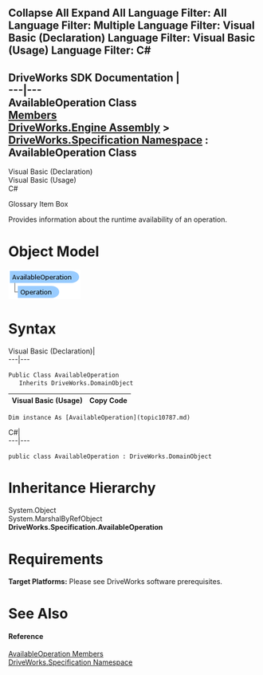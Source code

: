Collapse All Expand All Language Filter: All  Language Filter: Multiple  Language Filter: Visual Basic (Declaration) Language Filter: Visual Basic (Usage) Language Filter: C#  
---  
DriveWorks SDK Documentation  |   
---|---  
AvailableOperation Class   
[Members](topic10788.md)   
[DriveWorks.Engine Assembly](topic2156.md) > [DriveWorks.Specification Namespace](topic10764.md) : AvailableOperation Class  
---  
  
Visual Basic (Declaration)    
Visual Basic (Usage)    
C# 

Glossary Item Box

Provides information about the runtime availability of an operation. 

# Object Model

![](dotnetdiagramimages/image545.png)

# Syntax

Visual Basic (Declaration)|   
---|---  
      
    
    Public Class AvailableOperation 
       Inherits DriveWorks.DomainObject  
  
Visual Basic (Usage)| Copy Code  
---|---  
      
    
    Dim instance As [AvailableOperation](topic10787.md)  
  
C#|   
---|---  
      
    
    public class AvailableOperation : DriveWorks.DomainObject   
  
# Inheritance Hierarchy

System.Object  
System.MarshalByRefObject  
**DriveWorks.Specification.AvailableOperation**  


# Requirements

**Target Platforms:** Please see DriveWorks software prerequisites.

# See Also

#### Reference

[AvailableOperation Members](topic10788.md)   
[DriveWorks.Specification Namespace](topic10764.md)


